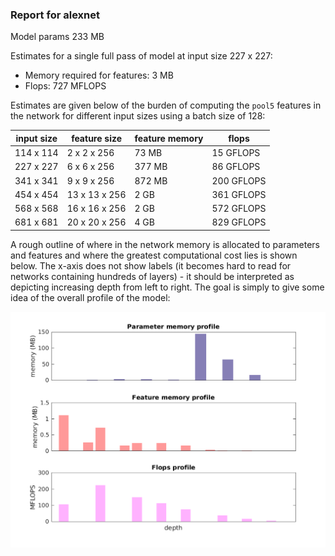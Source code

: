### Report for alexnet
Model params 233 MB 

Estimates for a single full pass of model at input size 227 x 227: 

* Memory required for features: 3 MB 
* Flops: 727 MFLOPS 

Estimates are given below of the burden of computing the `pool5` features in the network for different input sizes using a batch size of 128: 

| input size | feature size | feature memory | flops | 
|------------|--------------|----------------|-------| 
| 114 x 114 | 2 x 2 x 256 | 73 MB | 15 GFLOPS |
| 227 x 227 | 6 x 6 x 256 | 377 MB | 86 GFLOPS |
| 341 x 341 | 9 x 9 x 256 | 872 MB | 200 GFLOPS |
| 454 x 454 | 13 x 13 x 256 | 2 GB | 361 GFLOPS |
| 568 x 568 | 16 x 16 x 256 | 2 GB | 572 GFLOPS |
| 681 x 681 | 20 x 20 x 256 | 4 GB | 829 GFLOPS |

A rough outline of where in the network memory is allocated to parameters and features and where the greatest computational cost lies is shown below.  The x-axis does not show labels (it becomes hard to read for networks containing hundreds of layers) - it should be interpreted as depicting increasing depth from left to right.  The goal is simply to give some idea of the overall profile of the model: 

![alexnet profile](figs/alexnet.png)
